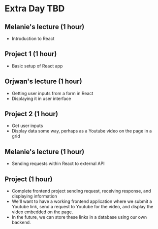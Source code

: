# Extra Day TBD

## Melanie's lecture (1 hour)
- Introduction to React

## Project 1 (1 hour)
- Basic setup of React app

## Orjwan's lecture (1 hour)
- Getting user inputs from a form in React
- Displaying it in user interface

## Project 2 (1 hour)
- Get user inputs
- Display data some way, perhaps as a Youtube video on the page in a grid


## Melanie's lecture (1 hour)
- Sending requests within React to external API

## Project (1 hour)
- Complete frontend project sending request, receiving response, and displaying information
- We'll want to have a working frontend application where we submit a Youtube link, send a request to Youtube for the video, and display the video embedded on the page. 
- In the future, we can store these links in a database using our own backend.
